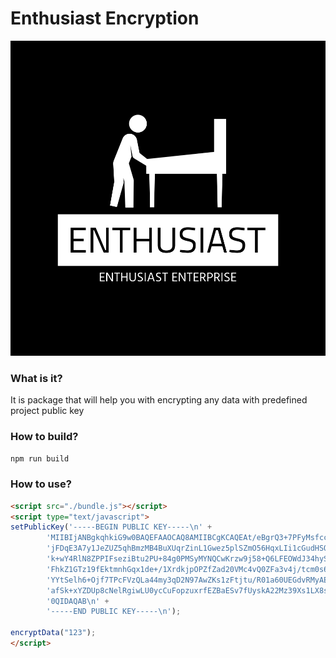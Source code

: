 # Enthusiast Encryption

![Logo](./logo.png)

### What is it?

It is package that will help you with encrypting any data with predefined project public key

### How to build?

```js
npm run build
```

### How to use?

```html
<script src="./bundle.js"></script>
<script type="text/javascript">
setPublicKey('-----BEGIN PUBLIC KEY-----\n' +
        'MIIBIjANBgkqhkiG9w0BAQEFAAOCAQ8AMIIBCgKCAQEAt/eBgrQ3+7PFyMsfcce3\n' +
        'jFDqE3A7y1JeZUZ5qhBmzMB4BuXUqrZinL1Gwez5plSZmO56HqxLIi1cGudHSOKm\n' +
        'k+wY4RlN8ZPPIFseziBtu2PU+84g0PMSyMYNQCwKrzw9j58+Q6LFEOWdJ34hySVS\n' +
        'FhkZ1GTz19fEktmnhGqx1de+/1XrdkjpOPZfZad20VMc4vQ0ZFa3v4j/tcm0s6YH\n' +
        'YYtSelh6+Ojf7TPcFVzQLa44my3qD2N97AwZKs1zFtjtu/R01a60UEGdvRMyAEE1\n' +
        'afSk+xYZDUp8cNelRgiwLU0ycCuFopzuxrfEZBaESv7fUyskA22Mz39Xs1LX8sbu\n' +
        '0QIDAQAB\n' +
        '-----END PUBLIC KEY-----\n');

encryptData("123");
</script>
```